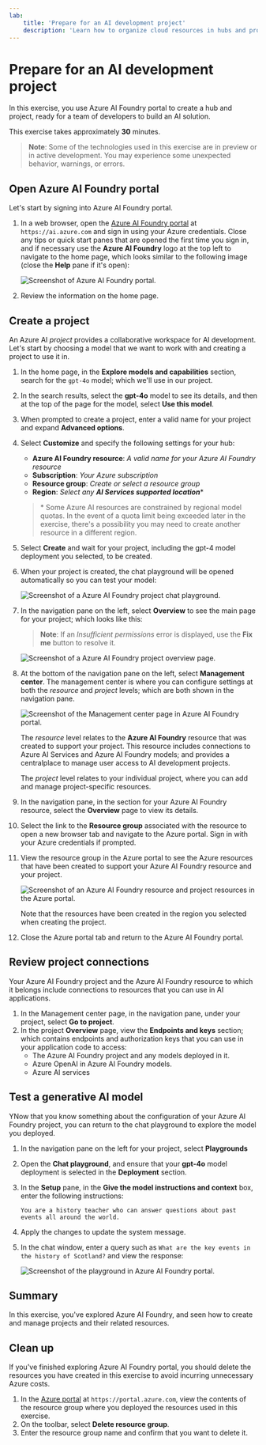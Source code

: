 ```yaml
---
lab:
    title: 'Prepare for an AI development project'
    description: 'Learn how to organize cloud resources in hubs and projects so that developers are set up for success when building AI solutions.'
---
```


# Prepare for an AI development project

In this exercise, you use Azure AI Foundry portal to create a hub and project, ready for a team of developers to build an AI solution.

This exercise takes approximately **30** minutes.

> **Note**: Some of the technologies used in this exercise are in preview or in active development. You may experience some unexpected behavior, warnings, or errors.

## Open Azure AI Foundry portal

Let's start by signing into Azure AI Foundry portal.

1. In a web browser, open the [Azure AI Foundry portal](https://ai.azure.com) at `https://ai.azure.com` and sign in using your Azure credentials. Close any tips or quick start panes that are opened the first time you sign in, and if necessary use the **Azure AI Foundry** logo at the top left to navigate to the home page, which looks similar to the following image (close the **Help** pane if it's open):

    ![Screenshot of Azure AI Foundry portal.](./media/ai-foundry-home.png)

1. Review the information on the home page.

## Create a project

An Azure AI *project* provides a collaborative workspace for AI development. Let's start by choosing a model that we want to work with and creating a project to use it in.

1. In the home page, in the **Explore models and capabilities** section, search for the `gpt-4o` model; which we'll use in our project.
1. In the search results, select the **gpt-4o** model to see its details, and then at the top of the page for the model, select **Use this model**.
1. When prompted to create a project, enter a valid name for your project and expand **Advanced options**.
1. Select **Customize** and specify the following settings for your hub:
    - **Azure AI Foundry resource**: *A valid name for your Azure AI Foundry resource*
    - **Subscription**: *Your Azure subscription*
    - **Resource group**: *Create or select a resource group*
    - **Region**: *Select any **AI Services supported location***\*

    > \* Some Azure AI resources are constrained by regional model quotas. In the event of a quota limit being exceeded later in the exercise, there's a possibility you may need to create another resource in a different region.

1. Select **Create** and wait for your project, including the gpt-4 model deployment you selected, to be created.
1. When your project is created, the chat playground will be opened automatically so you can test your model:

    ![Screenshot of a Azure AI Foundry project chat playground.](./media/ai-foundry-chat-playground.png)

1. In the navigation pane on the left, select **Overview** to see the main page for your project; which looks like this:

    > **Note**: If an *Insufficient permissions* error is displayed, use the **Fix me** button to resolve it.

    ![Screenshot of a Azure AI Foundry project overview page.](./media/ai-foundry-project.png)

1. At the bottom of the navigation pane on the left, select **Management center**. The management center is where you can configure settings at both the *resource* and *project* levels; which are both shown in the navigation pane.

    ![Screenshot of the Management center page in Azure AI Foundry portal.](./media/ai-foundry-management.png)

    The *resource* level relates to the **Azure AI Foundry** resource that was created to support your project. This resource includes connections to Azure AI Services and Azure AI Foundry models; and provides a centralplace to manage user access to AI development projects.

    The *project* level relates to your individual project, where you can add and manage project-specific resources.

1. In the navigation pane, in the section for your Azure AI Foundry resource, select the **Overview** page to view its details.
1. Select the link to the **Resource group** associated with the resource to open a new browser tab and navigate to the Azure portal. Sign in with your Azure credentials if prompted.
1. View the resource group in the Azure portal to see the Azure resources that have been created to support your Azure AI Foundry resource and your project.

    ![Screenshot of an Azure AI Foundry resource and project resources in the Azure portal.](./media/azure-portal-resources.png)

    Note that the resources have been created in the region you selected when creating the project.

1. Close the Azure portal tab and return to the Azure AI Foundry portal.

## Review project connections

Your Azure AI Foundry project and the Azure AI Foundry resource to which it belongs include connections to resources that you can use in AI applications.

1. In the Management center page, in the navigation pane, under your project, select **Go to project**.
1. In the project **Overview** page, view the **Endpoints and keys** section; which contains endpoints and authorization keys that you can use in your application code to access:
    - The Azure AI Foundry project and any models deployed in it.
    - Azure OpenAI in Azure AI Foundry models.
    - Azure AI services

## Test a generative AI model

YNow that you know something about the configuration of your Azure AI Foundry project, you can return to the chat playground to explore the model you deployed.

1. In the navigation pane on the left for your project, select **Playgrounds** 
1. Open the **Chat playground**, and ensure that your **gpt-4o** model deployment is selected in the **Deployment** section.
1. In the **Setup** pane, in the **Give the model instructions and context** box, enter the following instructions:

    ```
    You are a history teacher who can answer questions about past events all around the world.
    ```

1. Apply the changes to update the system message.
1. In the chat window, enter a query such as `What are the key events in the history of Scotland?` and view the response:

    ![Screenshot of the playground in Azure AI Foundry portal.](./media/ai-foundry-playground.png)

## Summary

In this exercise, you've explored Azure AI Foundry, and seen how to create and manage projects and their related resources.

## Clean up

If you've finished exploring Azure AI Foundry portal, you should delete the resources you have created in this exercise to avoid incurring unnecessary Azure costs.

1. In the [Azure portal](https://portal.azure.com) at `https://portal.azure.com`, view the contents of the resource group where you deployed the resources used in this exercise.
1. On the toolbar, select **Delete resource group**.
1. Enter the resource group name and confirm that you want to delete it.
